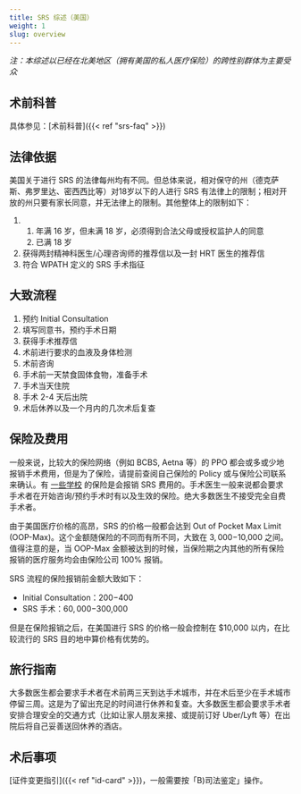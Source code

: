 ```yaml
---
title: SRS 综述（美国）
weight: 1
slug: overview
---
```


*注：本综述以已经在北美地区（拥有美国的私人医疗保险）的跨性别群体为主要受众*

## 术前科普

具体参见：[术前科普]({{< ref "srs-faq" >}})

## 法律依据

美国关于进行 SRS 的法律每州均有不同。但总体来说，相对保守的州（德克萨斯、弗罗里达、密西西比等）对18岁以下的人进行 SRS 有法律上的限制；相对开放的州只要有家长同意，并无法律上的限制。其他整体上的限制如下：

1. 1. 年满 16 岁，但未满 18 岁，必须得到合法父母或授权监护人的同意
   1. 已满 18 岁
1. 获得两封精神科医生/心理咨询师的推荐信以及一封 HRT 医生的推荐信
1. 符合 WPATH 定义的 SRS 手术指征

## 大致流程

1. 预约 Initial Consultation
1. 填写同意书，预约手术日期
1. 获得手术推荐信
1. 术前进行要求的血液及身体检测
1. 术前咨询
1. 手术前一天禁食固体食物，准备手术
1. 手术当天住院
1. 手术 2-4 天后出院
1. 术后休养以及一个月内的几次术后复查

## 保险及费用

一般来说，比较大的保险网络（例如 BCBS, Aetna 等）的 PPO 都会或多或少地报销手术费用，但是为了保险，请提前查阅自己保险的 Policy 或与保险公司联系来确认。有 [一些学校](https://github.com/KristallWang/Transgender-lost-years/blob/master/0001_Education/Oversea/In_US/%E5%8F%AF%E4%BB%A5%E6%8A%A5%E9%94%80HRT%26SRS%E7%9A%84%E7%BE%8E%E5%9B%BD%E5%A4%A7%E5%AD%A6%E7%9A%84%E6%B8%85%E5%8D%95.md) 的保险是会报销 SRS 费用的。手术医生一般来说都会要求手术者在开始咨询/预约手术时有以及生效的保险。绝大多数医生不接受完全自费手术者。

由于美国医疗价格的高昂，SRS 的价格一般都会达到 Out of Pocket Max Limit (OOP-Max)。这个金额随保险的不同而有所不同，大致在 $3,000-$10,000 之间。值得注意的是，当 OOP-Max 金额被达到的时候，当保险期之内其他的所有保险报销的医疗服务均会由保险公司 100% 报销。

SRS 流程的保险报销前金额大致如下：

- Initial Consultation：$200-$400
- SRS 手术：$60,000-$300,000

但是在保险报销之后，在美国进行 SRS 的价格一般会控制在 $10,000 以内，在比较流行的 SRS 目的地中算价格有优势的。

## 旅行指南

大多数医生都会要求手术者在术前两三天到达手术城市，并在术后至少在手术城市停留三周。这是为了留出充足的时间进行休养和复查。大多数医生都会要求手术者安排合理安全的交通方式（比如让家人朋友来接、或提前订好 Uber/Lyft 等）在出院后将自己妥善送回休养的酒店。

## 术后事项

[证件变更指引]({{< ref "id-card" >}})，一般需要按「B)司法鉴定」操作。
